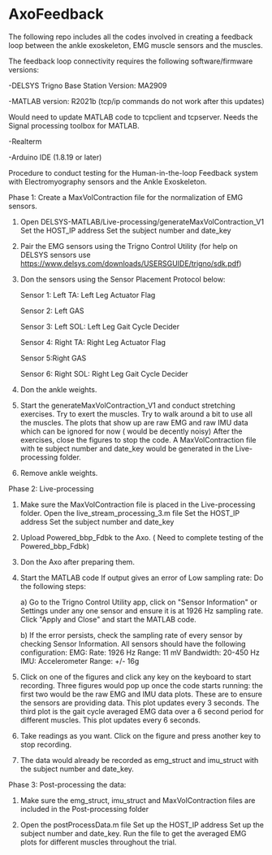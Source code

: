 # AxoFeedback
The following repo includes all the codes involved in creating a feedback loop between the ankle exoskeleton, EMG muscle sensors and the muscles.

The feedback loop connectivity requires the following software/firmware versions:

-DELSYS Trigno Base Station Version: MA2909

-MATLAB version: R2021b (tcp/ip commands do not work after this updates)

   Would need to update MATLAB code to tcpclient and tcpserver.
   Needs the Signal processing toolbox for MATLAB.
    
-Realterm

-Arduino IDE (1.8.19 or later)

Procedure to conduct testing for the Human-in-the-loop Feedback system with Electromyography sensors and the Ankle Exoskeleton.

Phase 1: Create a MaxVolContraction file for the normalization of EMG sensors.
 1) Open DELSYS-MATLAB/Live-processing/generateMaxVolContraction_V1
      Set the HOST_IP address
      Set the subject number and date_key
 
 2) Pair the EMG sensors using the Trigno Control Utility
      (for help on DELSYS sensors use https://www.delsys.com/downloads/USERSGUIDE/trigno/sdk.pdf) 
 
 3) Don the sensors using the Sensor Placement Protocol below:
      
      Sensor 1: Left TA: Left Leg Actuator Flag
      
      Sensor 2: Left GAS
      
      Sensor 3: Left SOL: Left Leg Gait Cycle Decider
      
      Sensor 4: Right TA: Right Leg Actuator Flag
      
      Sensor 5:Right GAS
      
      Sensor 6: Right SOL: Right Leg Gait Cycle Decider

4) Don the ankle weights.

5) Start the generateMaxVolContraction_V1 and conduct stretching exercises.
   Try to exert the muscles. Try to walk around a bit to use all the muscles.
   The plots that show up are raw EMG and raw IMU data which can be ignored for now ( would be decently noisy)
   After the exercises, close the figures to stop the code.
   A MaxVolContraction file with te subject number and date_key would be generated in the Live-processing folder.

6) Remove ankle weights.


Phase 2: Live-processing
1) Make sure the MaxVolContraction file is placed in the Live-processing folder. Open the live_stream_processing_3.m file
   Set the HOST_IP address
   Set the subject number and date_key
   
2) Upload Powered_bbp_Fdbk to the Axo. ( Need to complete testing of the Powered_bbp_Fdbk)

3) Don the Axo after preparing them.

4) Start the MATLAB code
   If output gives an error of Low sampling rate: Do the following steps:
   
   a) Go to the Trigno Control Utility app, click on "Sensor Information" or Settings under any one sensor and ensure it is       at 1926 Hz sampling rate. Click "Apply and Close" and start the MATLAB code.
   
   b) If the error persists, check the sampling rate of every sensor by checking Sensor Information.
      All sensors should have the following configuration:
      EMG:
         Rate: 1926 Hz
         Range: 11 mV
         Bandwidth: 20-450 Hz
      IMU:
         Accelerometer Range: +/- 16g

5) Click on one of the figures and click any key on the keyboard to start recording.
   Three figures would pop up once the code starts running:
   the first two would be the raw EMG and IMU data plots. These are to ensure the sensors are providing data. This plot        updates every 3 seconds.
   The third plot is the gait cycle averaged EMG data over a 6 second period for different muscles. This plot updates every    6 seconds.
   
6) Take readings as you want. Click on the figure and press another key to stop recording.

7) The data would already be recorded as emg_struct and imu_struct with the subject number and date_key.


Phase 3: Post-processing the data:
1) Make sure the emg_struct, imu_struct and MaxVolContraction files are included in the Post-processing folder

2) Open the postProcessData.m file
   Set up the HOST_IP address
   Set up the subject number and date_key.
   Run the file to get the averaged EMG plots for different muscles throughout the trial.
         
      
      
   
   
